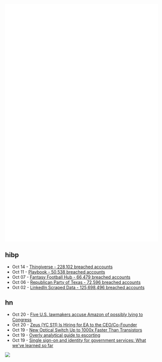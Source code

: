 ![Metrics](https://raw.githubusercontent.com/phixion/phixion/master/metrics.svg)

## hibp

<!--
for https://github.com/phixion/phixion/blob/main/.github/workflows/feeds.yml
-->
<!--START_SECTION:haveibeenpwnd-->
- Oct 14 - [Thingiverse - 228,102 breached accounts](https://haveibeenpwned.com/PwnedWebsites#Thingiverse)
- Oct 11 - [Playbook - 50,538 breached accounts](https://haveibeenpwned.com/PwnedWebsites#Playbook)
- Oct 07 - [Fantasy Football Hub - 66,479 breached accounts](https://haveibeenpwned.com/PwnedWebsites#FantasyFootballHub)
- Oct 06 - [Republican Party of Texas - 72,596 breached accounts](https://haveibeenpwned.com/PwnedWebsites#RepublicanPartyOfTexas)
- Oct 02 - [LinkedIn Scraped Data - 125,698,496 breached accounts](https://haveibeenpwned.com/PwnedWebsites#LinkedInScrape)
<!--END_SECTION:haveibeenpwnd-->

## hn

<!--
for https://github.com/phixion/phixion/blob/main/.github/workflows/feeds.yml
-->
<!--START_SECTION:hn-->
- Oct 20 - [Five U.S. lawmakers accuse Amazon of possibly lying to Congress](https://www.reuters.com/technology/five-us-lawmakers-accuse-amazon-possibly-lying-congress-following-reuters-report-2021-10-18/)
- Oct 20 - [Zeus (YC S11) Is Hiring for EA to the CEO/Co-Founder](https://news.ycombinator.com/item?id=28925621)
- Oct 19 - [New Optical Switch Up to 1000x Faster Than Transistors](https://spectrum.ieee.org/optical-switch-1000x-faster-transistors)
- Oct 19 - [Overly analytical guide to escorting](https://knowingless.com/2021/10/19/becoming-a-whorelord-the-overly-analytical-guide-to-escorting/)
- Oct 19 - [Single sign-on and identity for government services: What we've learned so far](https://gds.blog.gov.uk/2021/10/19/single-sign-on-what-we-learned-during-our-identity-alpha/)
<!--END_SECTION:hn-->

<!--
for https://yhype.me
-->
![](https://hit.yhype.me/github/profile?user_id=13013670)
